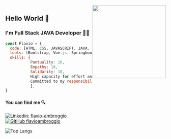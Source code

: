 <img align='right' src="https://media.giphy.com/media/M9gbBd9nbDrOTu1Mqx/giphy.gif" width="230">

### <h2>Hello World 👋</h2>
<h3>I'm Full Stack JAVA Developer 👨‍💻</h3>

```javascript
const Flavio = {
  code: [HTML, CSS, JAVASCRIPT, JAVA, SQL],
  tools: [Bootstrap, Vue.js, Springboot, SQL, Git, Github],
  skills: {
           Puntuality: 10,
           Empathy: 10,
           Solidarity: 10,
           High capacity for effort and work: 10,
           Committed to my responsibilities: 10
           },
}
```
<h4>You can find me 🔍</h4>

[![Linkedin: flavio-ambroggio](https://img.shields.io/badge/-flavioambroggio-blue?style=flat-square&logo=Linkedin&logoColor=white&link=https://www.linkedin.com/in/flavio-ambroggio/)](https://www.linkedin.com/in/flavio-ambroggio)<br>
[![GitHub flavioambroggio](https://img.shields.io/github/followers/flavioambroggio?label=follow&style=social)](https://github.com/flavioambroggio)

![Top Langs](https://github-readme-stats.vercel.app/api/top-langs/?username=flavioambroggio&layout=compact&show_icons=true&theme=radical)

